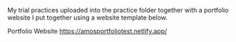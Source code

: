 My trial practices uploaded into the practice folder together with a portfolio website I put together using a website template below.

Portfolio Website
https://amosportfoliotest.netlify.app/
